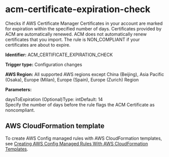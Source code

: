 # acm\-certificate\-expiration\-check<a name="acm-certificate-expiration-check"></a>

Checks if AWS Certificate Manager Certificates in your account are marked for expiration within the specified number of days\. Certificates provided by ACM are automatically renewed\. ACM does not automatically renew certificates that you import\. The rule is NON\_COMPLIANT if your certificates are about to expire\.

**Identifier:** ACM\_CERTIFICATE\_EXPIRATION\_CHECK

**Trigger type:** Configuration changes

**AWS Region:** All supported AWS regions except China \(Beijing\), Asia Pacific \(Osaka\), Europe \(Milan\), Europe \(Spain\), Europe \(Zurich\) Region

**Parameters:**

daysToExpiration \(Optional\)Type: intDefault: 14  
Specify the number of days before the rule flags the ACM Certificate as noncompliant\.

## AWS CloudFormation template<a name="w2aac12c31c27b9b5c15"></a>

To create AWS Config managed rules with AWS CloudFormation templates, see [Creating AWS Config Managed Rules With AWS CloudFormation Templates](aws-config-managed-rules-cloudformation-templates.md)\.